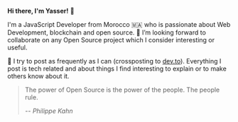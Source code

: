 <b>Hi there, I'm Yasser!</b> 👋

I'm a JavaScript Developer from Morocco 🇲🇦 who is passionate about Web Development, blockchain and open source.
🤗 I’m looking forward to collaborate on any Open Source project which I consider interesting or useful.

📒 I try to post as frequently as I can (crossposting to [dev.to](https://dev.to/getspooky)). Everything I post is tech related and about things I find interesting to explain or to make others know about it.

> The power of Open Source is the power of the people. The people rule.
>
> -- <cite>Philippe Kahn</cite>
